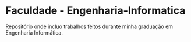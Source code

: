 # Faculdade - Engenharia-Informatica
Repositório onde incluo trabalhos feitos durante minha graduação em Engenharia Informática.
